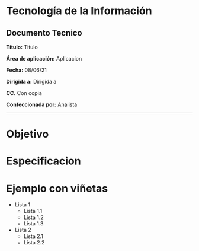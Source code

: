 # Tecnología de la Información
## Documento Tecnico

**Título:** Titulo

**Área de aplicación:**	Aplicacion

**Fecha:** 08/06/21

**Dirigida a:**	Dirigida a

**CC.**	Con copia

**Confeccionada por:** Analista

***

# Objetivo

# Especificacion

# Ejemplo con viñetas

* Lista 1
  * Lista 1.1
  * Lista 1.2
  * Lista 1.3
* Lista 2
  * Lista 2.1
  * Lista 2.2
